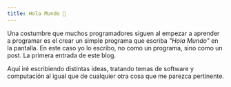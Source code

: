 ```yaml
---
title: Hola Mundo 👋
---
```


Una costumbre que muchos programadores siguen al empezar a aprender a programar
es el crear un simple programa que escriba *"Hola Mundo"* en la pantalla. En
este caso yo lo escribo, no como un programa, sino como un post. La primera
entrada de este blog.

Aquí iré escribiendo distintas ideas, tratando temas de software y computación
al igual que de cualquier otra cosa que me parezca pertinente.
